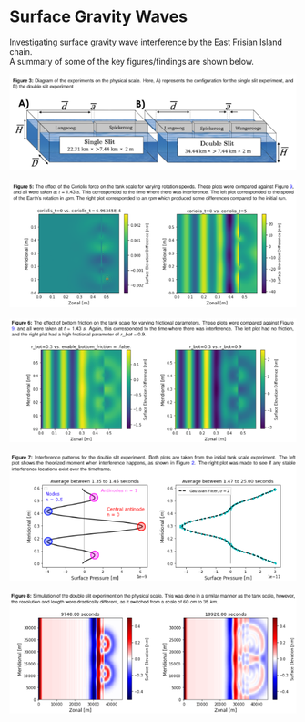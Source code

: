 # Surface Gravity Waves

Investigating surface gravity wave interference by the East Frisian Island chain.<br>
A summary of some of the key figures/findings are shown below.

<p align="center">
  <img src="https://github.com/cekaufho/surface-g-waves/blob/main/img/image1.png?raw=true" alt="Experimental Set-up"/><br><br>
  <img src="https://github.com/cekaufho/surface-g-waves/blob/main/img/image2.png?raw=true" alt="Effect of the Coriolis parameter"/><br><br>
  <img src="https://github.com/cekaufho/surface-g-waves/blob/main/img/image3.png?raw=true" alt="Effect of bottom friction"/><br><br>
  <img src="https://github.com/cekaufho/surface-g-waves/blob/main/img/image4.png?raw=true" alt="Interference patterns"/><br><br>
  <img src="https://github.com/cekaufho/surface-g-waves/blob/main/img/image5.png?raw=true" alt="Physical scale simulation"/>
</p>
